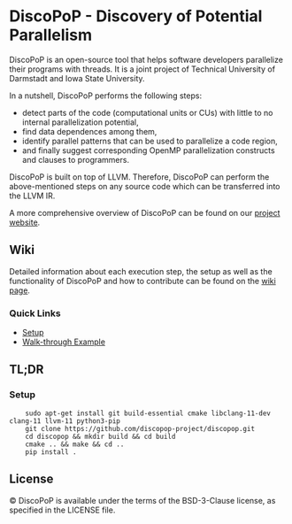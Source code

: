 <!-- 
 /*
 * This file is part of the DiscoPoP software (http://www.discopop.tu-darmstadt.de)
 *
 * Copyright (c) 2020, Technische Universitaet Darmstadt, Germany
 *
 * This software may be modified and distributed under the terms of
 * the 3-Clause BSD License. See the LICENSE file in the package base
 * directory for details.
 *
 */ 
 -->

# DiscoPoP - Discovery of Potential Parallelism
DiscoPoP is an open-source tool that helps software developers parallelize their programs with threads. It is a joint project of Technical University of Darmstadt and Iowa State University. 

In a nutshell, DiscoPoP performs the following steps:
* detect parts of the code (computational units or CUs) with little to no internal parallelization potential,
* find data dependences among them,
* identify parallel patterns that can be used to parallelize a code region,
* and finally suggest corresponding OpenMP parallelization constructs and clauses to programmers.

DiscoPoP is built on top of LLVM. Therefore, DiscoPoP can perform the above-mentioned steps on any source code which can be transferred into the LLVM IR.

A more comprehensive overview of DiscoPoP can be found on our [project website](https://www.discopop.tu-darmstadt.de/).

## Wiki
Detailed information about each execution step, the setup as well as the functionality of DiscoPoP and how to contribute can be found on the [wiki page](https://discopop-project.github.io/discopop/).

### Quick Links
- [Setup](https://discopop-project.github.io/discopop/Setup/)
- [Walk-through Example](https://discopop-project.github.io/discopop/Quickstart/Example/)

## TL;DR
### Setup
```
	sudo apt-get install git build-essential cmake libclang-11-dev clang-11 llvm-11 python3-pip
	git clone https://github.com/discopop-project/discopop.git
	cd discopop && mkdir build && cd build
	cmake .. && make && cd ..
	pip install .
```

## License
© DiscoPoP is available under the terms of the BSD-3-Clause license, as specified in the LICENSE file.
